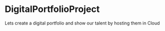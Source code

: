 # DigitalPortfolioProject
Lets create a digital portfolio and show our talent by hosting them in Cloud
